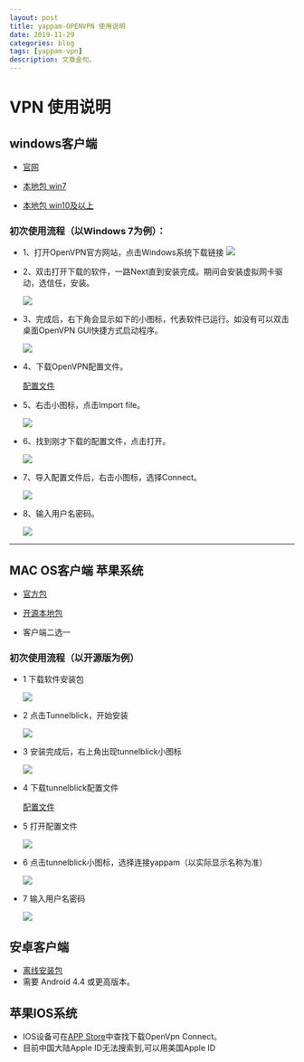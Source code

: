 ```yaml
---
layout: post
title: yappam-OPENVPN 使用说明
date: 2019-11-29
categories: blog
tags: [yappam-vpn]
description: 文章金句。
---
```


# VPN 使用说明

## windows客户端
* [官网](https://openvpn.net/index.php/open-source/downloads.html)

* [本地包 win7](https://icontent-cms-prod.oss-cn-shanghai.aliyuncs.com/ebuickmall/360/test/openvpn-install-2.4.8-I602-Win7.zip)

* [本地包 win10及以上](https://icontent-cms-prod.oss-cn-shanghai.aliyuncs.com/ebuickmall/360/test/openvpn-install-2.4.8-I602-Win10.zip)

### 初次使用流程（以Windows 7为例）：
  - 1、打开OpenVPN官方网站，点击Windows系统下载链接
    ![](/assets/img/vpn/20191129175138.png)

    
  - 2、双击打开下载的软件，一路Next直到安装完成。期间会安装虚拟网卡驱动，选信任，安装。
  
    ![](/assets/img/vpn/F646949762CA4735CE8D78D9B7A_0DD3DFD6_DBD0.jpg)
    
  - 3、完成后，右下角会显示如下的小图标，代表软件已运行。如没有可以双击桌面OpenVPN GUI快捷方式启动程序。
  
    ![](/assets/img/vpn/43C905C3D61791F5CDCBA50302A_6E273245_35A1.jpg)
    
  - 4、下载OpenVPN配置文件。
    
    
    
    [配置文件](https://vpn.yappam.com/yappam.ovpn)
    
  - 5、右击小图标，点击Import file。
  
    ![](/assets/img/vpn/FA794E6843F536C84B39BDC8CEE_3A5A9624_77EB.jpg)
    
  - 6、找到刚才下载的配置文件，点击打开。
  
    ![](/assets/img/vpn/20191129180000.png)
    
  - 7、导入配置文件后，右击小图标，选择Connect。
  
    ![](/assets/img/vpn/0D348A4E750812659819DCE2FC4_F3FB9874_777F.jpg)
    
  - 8、输入用户名密码。
  
    ![](/assets/img/vpn/5BC602E1DE435EA1D8EA21E91C6_66922AF2_1443B.jpg)

---

## MAC OS客户端  苹果系统


* [官方包](https://icontent-cms-prod.oss-cn-shanghai.aliyuncs.com/ebuickmall/360/test/openvpn-connect-3.3.6.4368_signed.dmg)

* [开源本地包](https://icontent-cms-prod.oss-cn-shanghai.aliyuncs.com/ebuickmall/360/test/Tunnelblick_3.8.5a_build_5671.dmg)

* 客户端二选一

### 初次使用流程（以开源版为例）
   - 1 下载软件安装包
   
     ![](/assets/img/vpn/C9752C85453FB7404E4C3F97221_354E614C_30000.jpg)
     
   - 2 点击Tunnelblick，开始安装
   
     ![](/assets/img/vpn/F5A98D5BA40B6D7D873BEE7D6C0_22071BAB_12504.jpg)
     
   - 3 安装完成后，右上角出现tunnelblick小图标
   
     ![](/assets/img/vpn/4058E5804681FCF6484BBD0FC1C_8061AA20_107F.jpg)
     
   - 4 下载tunnelblick配置文件
     
     
     
     [配置文件](https://vpn.yappam.com/yappam.ovpn)
     
   - 5 打开配置文件
   
     ![](/assets/img/vpn/CC3B270A8E85D40767D8521D678_7476B369_43CE.jpg)
     
   - 6 点击tunnelblick小图标，选择连接yappam（以实际显示名称为准）
   
     ![](/assets/img/vpn/1953412AAE0C29A1F7622EC30D7_32329133_3770.jpg)
     
   - 7 输入用户名密码
   
     ![](https://wangyp.cf/assets/img/vpn/5A3191831DC9F5FAD445CF6AD87_A91343F6_6BFB.jpg)
	 
	 
## 安卓客户端 
 
 * [离线安装包](https://icontent-cms-prod.oss-cn-shanghai.aliyuncs.com/ebuickmall/360/test/openvpn-connect-3-2-5.apk)
 * 需要 Android 4.4 或更高版本。

 
 
 
## 苹果IOS系统
 
 * IOS设备可在[APP Store](https://apps.apple.com/us/app/openvpn-connect/id590379981)中查找下载OpenVpn Connect。
 * 目前中国大陆Apple ID无法搜索到,可以用美国Apple ID
